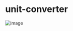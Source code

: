 # unit-converter
![image](https://github.com/Valthefirst/unit-converter/assets/91992902/691f7f6b-3100-47c6-9107-499ee53002a3)
